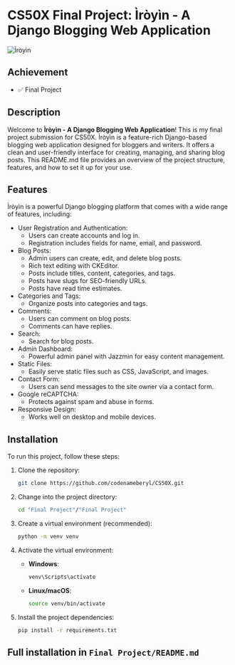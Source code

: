 # CS50X Final Project: Ìròyìn - A Django Blogging Web Application

![Ìròyìn](https://i.imgur.com/GbF5yyr.png)

## Achievement

- ✅ Final Project

## Description

Welcome to **Ìròyìn - A Django Blogging Web Application**! This is my final project submission for CS50X. Ìròyìn is a feature-rich Django-based blogging web application designed for bloggers and writers. It offers a clean and user-friendly interface for creating, managing, and sharing blog posts. This README.md file provides an overview of the project structure, features, and how to set it up for your use.

## Features

Ìròyìn is a powerful Django blogging platform that comes with a wide range of features, including:

- User Registration and Authentication:
  - Users can create accounts and log in.
  - Registration includes fields for name, email, and password.
- Blog Posts:
  - Admin users can create, edit, and delete blog posts.
  - Rich text editing with CKEditor.
  - Posts include titles, content, categories, and tags.
  - Posts have slugs for SEO-friendly URLs.
  - Posts have read time estimates.
- Categories and Tags:
  - Organize posts into categories and tags.
- Comments:
  - Users can comment on blog posts.
  - Comments can have replies.
- Search:
  - Search for blog posts.
- Admin Dashboard:
  - Powerful admin panel with Jazzmin for easy content management.
- Static Files:
  - Easily serve static files such as CSS, JavaScript, and images.
- Contact Form:
  - Users can send messages to the site owner via a contact form.
- Google reCAPTCHA:
  - Protects against spam and abuse in forms.
- Responsive Design:
  - Works well on desktop and mobile devices.

## Installation

To run this project, follow these steps:

1. Clone the repository:

   ```bash
   git clone https://github.com/codenameberyl/CS50X.git
   ```

2. Change into the project directory:

   ```bash
   cd "Final Project"/"Final Project"
   ```

3. Create a virtual environment (recommended):

   ```bash
   python -m venv venv
   ```

4. Activate the virtual environment:

   - **Windows**:

     ```bash
     venv\Scripts\activate
     ```

   - **Linux/macOS**:

     ```bash
     source venv/bin/activate
     ```

5. Install the project dependencies:

   ```bash
   pip install -r requirements.txt
   ```

## Full installation in `Final Project/README.md`